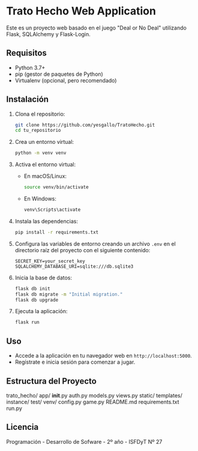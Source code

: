 # Trato Hecho Web Application

Este es un proyecto web basado en el juego "Deal or No Deal" utilizando Flask, SQLAlchemy y Flask-Login.

## Requisitos

- Python 3.7+
- pip (gestor de paquetes de Python)
- Virtualenv (opcional, pero recomendado)

## Instalación

1. Clona el repositorio:

    ```bash
    git clone https://github.com/yesgallo/TratoHecho.git
    cd tu_repositorio
    ```

2. Crea un entorno virtual:

    ```bash
    python -m venv venv
    ```

3. Activa el entorno virtual:

    - En macOS/Linux:
        ```bash
        source venv/bin/activate
        ```

    - En Windows:
        ```bash
        venv\Scripts\activate
        ```

4. Instala las dependencias:

    ```bash
    pip install -r requirements.txt
    ```

5. Configura las variables de entorno creando un archivo `.env` en el directorio raíz del proyecto con el siguiente contenido:

    ```plaintext
    SECRET_KEY=your_secret_key
    SQLALCHEMY_DATABASE_URI=sqlite:///db.sqlite3
    ```

6. Inicia la base de datos:

    ```bash
    flask db init
    flask db migrate -m "Initial migration."
    flask db upgrade
    ```

7. Ejecuta la aplicación:

    ```bash
    flask run
    ```

## Uso

- Accede a la aplicación en tu navegador web en `http://localhost:5000`.
- Regístrate e inicia sesión para comenzar a jugar.

## Estructura del Proyecto

trato_hecho/
    app/ 
        __init__.py
        auth.py
        models.py
        views.py
        static/
        templates/
    instance/
    test/
    venv/
    config.py
    game.py
    README.md
    requirements.txt
    run.py



## Licencia

Programación - Desarrollo de Sofware - 2º año - ISFDyT Nº 27
